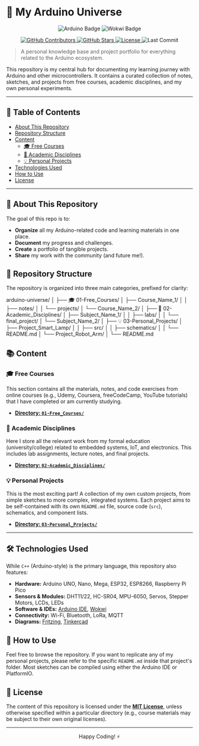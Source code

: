 # 🤖 My Arduino Universe

<p align="center">
  <img src="https://img.shields.io/badge/Arduino-00979D?style=for-the-badge&logo=arduino&logoColor=white" alt="Arduino Badge"/>
  <img src="https://img.shields.io/badge/Wokwi-402C6A?style=for-the-badge&logo=wokwi&logoColor=white" alt="Wokwi Badge"/>
</p>

<p align="center">
  <a href="https://github.com/YOUR_USERNAME/YOUR_REPONAME/graphs/contributors">
    <img src="https://img.shields.io/github/contributors/YOUR_USERNAME/YOUR_REPONAME?style=flat-square" alt="GitHub Contributors">
  </a>
  <a href="https://github.com/YOUR_USERNAME/YOUR_REPONAME/stargazers">
    <img src="https://img.shields.io/github/stars/YOUR_USERNAME/YOUR_REPONAME?style=flat-square" alt="GitHub Stars">
  </a>
  <a href="https://github.com/YOUR_USERNAME/YOUR_REPONAME/blob/main/LICENSE">
    <img src="https://img.shields.io/github/license/YOUR_USERNAME/YOUR_REPONAME?style=flat-square" alt="License">
  </a>
  <img src="https://img.shields.io/github/last-commit/YOUR_USERNAME/YOUR_REPONAME?style=flat-square" alt="Last Commit">
</p>

> A personal knowledge base and project portfolio for everything related to the Arduino ecosystem.

This repository is my central hub for documenting my learning journey with Arduino and other microcontrollers. It contains a curated collection of notes, sketches, and projects from free courses, academic disciplines, and my own personal experiments.

---

## 📍 Table of Contents

* [About This Repository](#-about-this-repository)
* [Repository Structure](#-repository-structure)
* [Content](#-content)
    * [🎓 Free Courses](#-free-courses)
    * [🏫 Academic Disciplines](#-academic-disciplines)
    * [💡 Personal Projects](#-personal-projects)
* [Technologies Used](#-technologies-used)
* [How to Use](#-how-to-use)
* [License](#-license)

---

## 🚀 About This Repository

The goal of this repo is to:
* **Organize** all my Arduino-related code and learning materials in one place.
* **Document** my progress and challenges.
* **Create** a portfolio of tangible projects.
* **Share** my work with the community (and future me!).

## 📁 Repository Structure

The repository is organized into three main categories, prefixed for clarity:

arduino-universe/
│
├── 🎓 01-Free_Courses/
│   ├── Course_Name_1/
│   │   ├── notes/
│   │   └── projects/
│   └── Course_Name_2/
│
├── 🏫 02-Academic_Disciplines/
│   ├── Subject_Name_1/
│   │   ├── labs/
│   │   └── final_project/
│   └── Subject_Name_2/
│
├── 💡 03-Personal_Projects/
│   ├── Project_Smart_Lamp/
│   │   ├── src/
│   │   ├── schematics/
│   │   └── README.md
│   └── Project_Robot_Arm/
│
└── README.md

## 📚 Content

### 🎓 Free Courses
This section contains all the materials, notes, and code exercises from online courses (e.g., Udemy, Coursera, freeCodeCamp, YouTube tutorials) that I have completed or am currently studying.

* **[Directory: `01-Free_Courses/`](./FreeCourses)**

### 🏫 Academic Disciplines
Here I store all the relevant work from my formal education (university/college) related to embedded systems, IoT, and electronics. This includes lab assignments, lecture notes, and final projects.

* **[Directory: `02-Academic_Disciplines/`](./02-Academic_Disciplines)**

### 💡 Personal Projects
This is the most exciting part! A collection of my own custom projects, from simple sketches to more complex, integrated systems. Each project aims to be self-contained with its own `README.md` file, source code (`src`), schematics, and component lists.

* **[Directory: `03-Personal_Projects/`](./03-Personal_Projects)**

---

## 🛠️ Technologies Used

While `C++` (Arduino-style) is the primary language, this repository also features:

* **Hardware:** Arduino UNO, Nano, Mega, ESP32, ESP8266, Raspberry Pi Pico
* **Sensors & Modules:** DHT11/22, HC-SR04, MPU-6050, Servos, Stepper Motors, LCDs, LEDs
* **Software & IDEs:** [Arduino IDE](https://www.arduino.cc/en/software), [Wokwi](https://www.wokwi.com)
* **Connectivity:** Wi-Fi, Bluetooth, LoRa, MQTT
* **Diagrams:** [Fritzing](https://fritzing.org/), [Tinkercad](https://www.tinkercad.com/)

## 📖 How to Use

Feel free to browse the repository. If you want to replicate any of my personal projects, please refer to the specific `README.md` inside that project's folder. Most sketches can be compiled using either the Arduino IDE or PlatformIO.

## 📜 License

The content of this repository is licensed under the **[MIT License](LICENSE)**, unless otherwise specified within a particular directory (e.g., course materials may be subject to their own original licenses).

---

<p align="center">
  Happy Coding! ⚡
</p>
